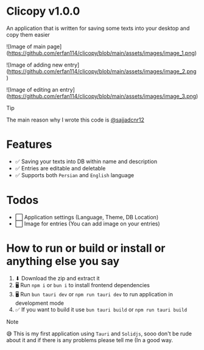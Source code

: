 # Clicopy v1.0.0

An application that is written for saving some texts into your desktop and copy them easier

![Image of main page]
(https://github.com/erfan114/clicopy/blob/main/assets/images/image_1.png)

![Image of adding new entry]
(https://github.com/erfan114/clicopy/blob/main/assets/images/image_2.png)

![Image of editing an entry]
(https://github.com/erfan114/clicopy/blob/main/assets/images/image_3.png)

> [!TIP]
> The main reason why I wrote this code is [@sajjadcnr12](https://github.com/sajjadcnr12)

# Features
- ✅ Saving your texts into DB within name and description
- ✅ Entries are editable and deletable
- ✅ Supports both `Persian` and `English` language

# Todos
- ⬜ Application settings (Language, Theme, DB Location)
- ⬜ Image for entries (You can add image on your entries)

# How to run or build or install or anything else you say
1. ⬇ Download the zip and extract it
2. 🖥 Run `npm i` or `bun i` to install frontend dependencies
3. 🖥 Run `bun tauri dev` or `npm run tauri dev` to run application in development mode
4. ✅ If you want to build it use `bun tauri build` or `npm run tauri build`

> [!NOTE]
> 😅 This is my first application using `Tauri` and `Solidjs`, sooo don't be rude about it and if there is any problems please tell me (In a good way.
